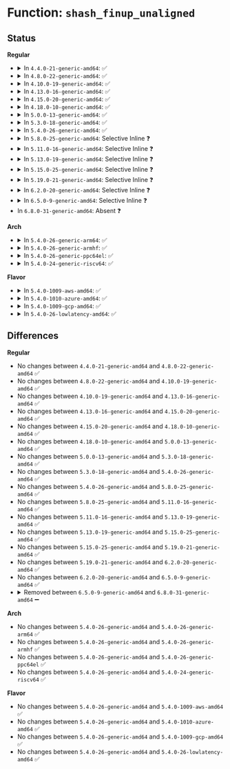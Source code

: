 # Function: <code>shash_finup_unaligned</code>

## Status
<b>Regular</b>
<ul>
<li>
<details>
<summary>In <code>4.4.0-21-generic-amd64</code>: ✅</summary>

```c
int shash_finup_unaligned(struct shash_desc * desc, const u8 * data, unsigned int len, u8 * out)
```

```json
{
  "name": "shash_finup_unaligned",
  "collision_type": "Unique Static",
  "inline_type": "No",
  "funcs": [
    {
      "addr": 18446744071582660640,
      "name": "shash_finup_unaligned",
      "external": false,
      "loc": "crypto/shash.c:147",
      "file": "crypto/shash.c",
      "inline": "seen, unknown",
      "caller_inline": [],
      "caller_func": [
        "crypto/shash.c:crypto_shash_finup"
      ]
    }
  ],
  "symbols": [
    {
      "addr": 18446744071582660640,
      "name": "shash_finup_unaligned",
      "section": ".text",
      "bind": "STB_LOCAL",
      "size": 43
    }
  ]
}
```
</details>
</li>
<li>
<details>
<summary>In <code>4.8.0-22-generic-amd64</code>: ✅</summary>

```c
int shash_finup_unaligned(struct shash_desc * desc, const u8 * data, unsigned int len, u8 * out)
```

```json
{
  "name": "shash_finup_unaligned",
  "collision_type": "Unique Static",
  "inline_type": "No",
  "funcs": [
    {
      "addr": 18446744071582906784,
      "name": "shash_finup_unaligned",
      "external": false,
      "loc": "crypto/shash.c:147",
      "file": "crypto/shash.c",
      "inline": "seen, unknown",
      "caller_inline": [],
      "caller_func": [
        "crypto/shash.c:crypto_shash_finup"
      ]
    }
  ],
  "symbols": [
    {
      "addr": 18446744071582906784,
      "name": "shash_finup_unaligned",
      "section": ".text",
      "bind": "STB_LOCAL",
      "size": 43
    }
  ]
}
```
</details>
</li>
<li>
<details>
<summary>In <code>4.10.0-19-generic-amd64</code>: ✅</summary>

```c
int shash_finup_unaligned(struct shash_desc * desc, const u8 * data, unsigned int len, u8 * out)
```

```json
{
  "name": "shash_finup_unaligned",
  "collision_type": "Unique Static",
  "inline_type": "No",
  "funcs": [
    {
      "addr": 18446744071583006512,
      "name": "shash_finup_unaligned",
      "external": false,
      "loc": "crypto/shash.c:147",
      "file": "crypto/shash.c",
      "inline": "seen, unknown",
      "caller_inline": [],
      "caller_func": [
        "crypto/shash.c:crypto_shash_finup"
      ]
    }
  ],
  "symbols": [
    {
      "addr": 18446744071583006512,
      "name": "shash_finup_unaligned",
      "section": ".text",
      "bind": "STB_LOCAL",
      "size": 43
    }
  ]
}
```
</details>
</li>
<li>
<details>
<summary>In <code>4.13.0-16-generic-amd64</code>: ✅</summary>

```c
int shash_finup_unaligned(struct shash_desc * desc, const u8 * data, unsigned int len, u8 * out)
```

```json
{
  "name": "shash_finup_unaligned",
  "collision_type": "Unique Static",
  "inline_type": "No",
  "funcs": [
    {
      "addr": 18446744071583056880,
      "name": "shash_finup_unaligned",
      "external": false,
      "loc": "crypto/shash.c:148",
      "file": "crypto/shash.c",
      "inline": "seen, unknown",
      "caller_inline": [],
      "caller_func": [
        "crypto/shash.c:crypto_shash_finup"
      ]
    }
  ],
  "symbols": [
    {
      "addr": 18446744071583056880,
      "name": "shash_finup_unaligned",
      "section": ".text",
      "bind": "STB_LOCAL",
      "size": 43
    }
  ]
}
```
</details>
</li>
<li>
<details>
<summary>In <code>4.15.0-20-generic-amd64</code>: ✅</summary>

```c
int shash_finup_unaligned(struct shash_desc * desc, const u8 * data, unsigned int len, u8 * out)
```

```json
{
  "name": "shash_finup_unaligned",
  "collision_type": "Unique Static",
  "inline_type": "No",
  "funcs": [
    {
      "addr": 18446744071583222992,
      "name": "shash_finup_unaligned",
      "external": false,
      "loc": "crypto/shash.c:156",
      "file": "crypto/shash.c",
      "inline": "seen, unknown",
      "caller_inline": [],
      "caller_func": [
        "crypto/shash.c:crypto_shash_finup"
      ]
    }
  ],
  "symbols": [
    {
      "addr": 18446744071583222992,
      "name": "shash_finup_unaligned",
      "section": ".text",
      "bind": "STB_LOCAL",
      "size": 43
    }
  ]
}
```
</details>
</li>
<li>
<details>
<summary>In <code>4.18.0-10-generic-amd64</code>: ✅</summary>

```c
int shash_finup_unaligned(struct shash_desc * desc, const u8 * data, unsigned int len, u8 * out)
```

```json
{
  "name": "shash_finup_unaligned",
  "collision_type": "Unique Static",
  "inline_type": "No",
  "funcs": [
    {
      "addr": 18446744071583430976,
      "name": "shash_finup_unaligned",
      "external": false,
      "loc": "crypto/shash.c:156",
      "file": "crypto/shash.c",
      "inline": "seen, unknown",
      "caller_inline": [],
      "caller_func": [
        "crypto/shash.c:crypto_shash_finup"
      ]
    }
  ],
  "symbols": [
    {
      "addr": 18446744071583430976,
      "name": "shash_finup_unaligned",
      "section": ".text",
      "bind": "STB_LOCAL",
      "size": 48
    }
  ]
}
```
</details>
</li>
<li>
<details>
<summary>In <code>5.0.0-13-generic-amd64</code>: ✅</summary>

```c
int shash_finup_unaligned(struct shash_desc * desc, const u8 * data, unsigned int len, u8 * out)
```

```json
{
  "name": "shash_finup_unaligned",
  "collision_type": "Unique Static",
  "inline_type": "No",
  "funcs": [
    {
      "addr": 18446744071583552448,
      "name": "shash_finup_unaligned",
      "external": false,
      "loc": "crypto/shash.c:170",
      "file": "crypto/shash.c",
      "inline": "seen, unknown",
      "caller_inline": [],
      "caller_func": [
        "crypto/shash.c:crypto_shash_finup"
      ]
    }
  ],
  "symbols": [
    {
      "addr": 18446744071583552448,
      "name": "shash_finup_unaligned",
      "section": ".text",
      "bind": "STB_LOCAL",
      "size": 48
    }
  ]
}
```
</details>
</li>
<li>
<details>
<summary>In <code>5.3.0-18-generic-amd64</code>: ✅</summary>

```c
int shash_finup_unaligned(struct shash_desc * desc, const u8 * data, unsigned int len, u8 * out)
```

```json
{
  "name": "shash_finup_unaligned",
  "collision_type": "Unique Static",
  "inline_type": "No",
  "funcs": [
    {
      "addr": 18446744071583741600,
      "name": "shash_finup_unaligned",
      "external": false,
      "loc": "crypto/shash.c:165",
      "file": "crypto/shash.c",
      "inline": "seen, unknown",
      "caller_inline": [],
      "caller_func": [
        "crypto/shash.c:crypto_shash_finup"
      ]
    }
  ],
  "symbols": [
    {
      "addr": 18446744071583741600,
      "name": "shash_finup_unaligned",
      "section": ".text",
      "bind": "STB_LOCAL",
      "size": 51
    }
  ]
}
```
</details>
</li>
<li>
<details>
<summary>In <code>5.4.0-26-generic-amd64</code>: ✅</summary>

```c
int shash_finup_unaligned(struct shash_desc * desc, const u8 * data, unsigned int len, u8 * out)
```

```json
{
  "name": "shash_finup_unaligned",
  "collision_type": "Unique Static",
  "inline_type": "No",
  "funcs": [
    {
      "addr": 18446744071583851392,
      "name": "shash_finup_unaligned",
      "external": false,
      "loc": "crypto/shash.c:165",
      "file": "crypto/shash.c",
      "inline": "seen, unknown",
      "caller_inline": [],
      "caller_func": [
        "crypto/shash.c:crypto_shash_finup"
      ]
    }
  ],
  "symbols": [
    {
      "addr": 18446744071583851392,
      "name": "shash_finup_unaligned",
      "section": ".text",
      "bind": "STB_LOCAL",
      "size": 51
    }
  ]
}
```
</details>
</li>
<li>
<details>
<summary>In <code>5.8.0-25-generic-amd64</code>: Selective Inline ❓</summary>

```c
int shash_finup_unaligned(struct shash_desc * desc, const u8 * data, unsigned int len, u8 * out)
```

```json
{
  "name": "shash_finup_unaligned",
  "collision_type": "Unique Static",
  "inline_type": "Selective",
  "funcs": [
    {
      "addr": 18446744071584241966,
      "name": "shash_finup_unaligned",
      "external": false,
      "loc": "crypto/shash.c:164",
      "file": "crypto/shash.c",
      "inline": "not declared, inlined",
      "caller_inline": [
        "crypto/shash.c:crypto_shash_finup"
      ],
      "caller_func": []
    }
  ],
  "symbols": [
    {
      "addr": 18446744071584241808,
      "name": "shash_finup_unaligned",
      "section": ".text",
      "bind": "STB_LOCAL",
      "size": 105
    }
  ]
}
```
</details>
</li>
<li>
<details>
<summary>In <code>5.11.0-16-generic-amd64</code>: Selective Inline ❓</summary>

```c
int shash_finup_unaligned(struct shash_desc * desc, const u8 * data, unsigned int len, u8 * out)
```

```json
{
  "name": "shash_finup_unaligned",
  "collision_type": "Unique Static",
  "inline_type": "Selective",
  "funcs": [
    {
      "addr": 18446744071584360542,
      "name": "shash_finup_unaligned",
      "external": false,
      "loc": "crypto/shash.c:164",
      "file": "crypto/shash.c",
      "inline": "not declared, inlined",
      "caller_inline": [
        "crypto/shash.c:crypto_shash_finup"
      ],
      "caller_func": []
    }
  ],
  "symbols": [
    {
      "addr": 18446744071584360384,
      "name": "shash_finup_unaligned",
      "section": ".text",
      "bind": "STB_LOCAL",
      "size": 105
    }
  ]
}
```
</details>
</li>
<li>
<details>
<summary>In <code>5.13.0-19-generic-amd64</code>: Selective Inline ❓</summary>

```c
int shash_finup_unaligned(struct shash_desc * desc, const u8 * data, unsigned int len, u8 * out)
```

```json
{
  "name": "shash_finup_unaligned",
  "collision_type": "Unique Static",
  "inline_type": "Selective",
  "funcs": [
    {
      "addr": 18446744071584395017,
      "name": "shash_finup_unaligned",
      "external": false,
      "loc": "crypto/shash.c:176",
      "file": "crypto/shash.c",
      "inline": "not declared, inlined",
      "caller_inline": [
        "crypto/shash.c:crypto_shash_finup"
      ],
      "caller_func": []
    }
  ],
  "symbols": [
    {
      "addr": 18446744071584394848,
      "name": "shash_finup_unaligned",
      "section": ".text",
      "bind": "STB_LOCAL",
      "size": 105
    }
  ]
}
```
</details>
</li>
<li>
<details>
<summary>In <code>5.15.0-25-generic-amd64</code>: Selective Inline ❓</summary>

```c
int shash_finup_unaligned(struct shash_desc * desc, const u8 * data, unsigned int len, u8 * out)
```

```json
{
  "name": "shash_finup_unaligned",
  "collision_type": "Unique Static",
  "inline_type": "Selective",
  "funcs": [
    {
      "addr": 18446744071584790249,
      "name": "shash_finup_unaligned",
      "external": false,
      "loc": "crypto/shash.c:176",
      "file": "crypto/shash.c",
      "inline": "not declared, inlined",
      "caller_inline": [
        "crypto/shash.c:crypto_shash_finup"
      ],
      "caller_func": []
    }
  ],
  "symbols": [
    {
      "addr": 18446744071584790080,
      "name": "shash_finup_unaligned",
      "section": ".text",
      "bind": "STB_LOCAL",
      "size": 105
    }
  ]
}
```
</details>
</li>
<li>
<details>
<summary>In <code>5.19.0-21-generic-amd64</code>: Selective Inline ❓</summary>

```c
int shash_finup_unaligned(struct shash_desc * desc, const u8 * data, unsigned int len, u8 * out)
```

```json
{
  "name": "shash_finup_unaligned",
  "collision_type": "Unique Static",
  "inline_type": "Selective",
  "funcs": [
    {
      "addr": 18446744071585476487,
      "name": "shash_finup_unaligned",
      "external": false,
      "loc": "crypto/shash.c:176",
      "file": "crypto/shash.c",
      "inline": "not declared, inlined",
      "caller_inline": [
        "crypto/shash.c:crypto_shash_finup"
      ],
      "caller_func": []
    }
  ],
  "symbols": [
    {
      "addr": 18446744071585476288,
      "name": "shash_finup_unaligned",
      "section": ".text",
      "bind": "STB_LOCAL",
      "size": 125
    }
  ]
}
```
</details>
</li>
<li>
<details>
<summary>In <code>6.2.0-20-generic-amd64</code>: Selective Inline ❓</summary>

```c
int shash_finup_unaligned(struct shash_desc * desc, const u8 * data, unsigned int len, u8 * out)
```

```json
{
  "name": "shash_finup_unaligned",
  "collision_type": "Unique Static",
  "inline_type": "Selective",
  "funcs": [
    {
      "addr": 18446744071586237511,
      "name": "shash_finup_unaligned",
      "external": false,
      "loc": "crypto/shash.c:166",
      "file": "crypto/shash.c",
      "inline": "not declared, inlined",
      "caller_inline": [
        "crypto/shash.c:crypto_shash_finup"
      ],
      "caller_func": []
    }
  ],
  "symbols": [
    {
      "addr": 18446744071586237296,
      "name": "shash_finup_unaligned",
      "section": ".text",
      "bind": "STB_LOCAL",
      "size": 125
    }
  ]
}
```
</details>
</li>
<li>
<details>
<summary>In <code>6.5.0-9-generic-amd64</code>: Selective Inline ❓</summary>

```c
int shash_finup_unaligned(struct shash_desc * desc, const u8 * data, unsigned int len, u8 * out)
```

```json
{
  "name": "shash_finup_unaligned",
  "collision_type": "Unique Static",
  "inline_type": "Selective",
  "funcs": [
    {
      "addr": 18446744071586473020,
      "name": "shash_finup_unaligned",
      "external": false,
      "loc": "crypto/shash.c:187",
      "file": "crypto/shash.c",
      "inline": "not declared, inlined",
      "caller_inline": [
        "crypto/shash.c:crypto_shash_finup"
      ],
      "caller_func": []
    }
  ],
  "symbols": [
    {
      "addr": 18446744071586471744,
      "name": "shash_finup_unaligned",
      "section": ".text",
      "bind": "STB_LOCAL",
      "size": 72
    }
  ]
}
```
</details>
</li>
<li>
In <code>6.8.0-31-generic-amd64</code>: Absent ❓
</li>
</ul>
<b>Arch</b>
<ul>
<li>
<details>
<summary>In <code>5.4.0-26-generic-arm64</code>: ✅</summary>

```c
int shash_finup_unaligned(struct shash_desc * desc, const u8 * data, unsigned int len, u8 * out)
```

```json
{
  "name": "shash_finup_unaligned",
  "collision_type": "Unique Static",
  "inline_type": "No",
  "funcs": [
    {
      "addr": 18446603336495666480,
      "name": "shash_finup_unaligned",
      "external": false,
      "loc": "crypto/shash.c:165",
      "file": "crypto/shash.c",
      "inline": "seen, unknown",
      "caller_inline": [],
      "caller_func": [
        "crypto/shash.c:crypto_shash_finup"
      ]
    }
  ],
  "symbols": [
    {
      "addr": 18446603336495666480,
      "name": "shash_finup_unaligned",
      "section": ".text",
      "bind": "STB_LOCAL",
      "size": 104
    }
  ]
}
```
</details>
</li>
<li>
<details>
<summary>In <code>5.4.0-26-generic-armhf</code>: ✅</summary>

```c
int shash_finup_unaligned(struct shash_desc * desc, const u8 * data, unsigned int len, u8 * out)
```

```json
{
  "name": "shash_finup_unaligned",
  "collision_type": "Unique Static",
  "inline_type": "No",
  "funcs": [
    {
      "addr": 3229019416,
      "name": "shash_finup_unaligned",
      "external": false,
      "loc": "crypto/shash.c:165",
      "file": "crypto/shash.c",
      "inline": "seen, unknown",
      "caller_inline": [],
      "caller_func": [
        "crypto/shash.c:crypto_shash_finup"
      ]
    }
  ],
  "symbols": [
    {
      "addr": 3229019416,
      "name": "shash_finup_unaligned",
      "section": ".text",
      "bind": "STB_LOCAL",
      "size": 56
    }
  ]
}
```
</details>
</li>
<li>
<details>
<summary>In <code>5.4.0-26-generic-ppc64el</code>: ✅</summary>

```c
int shash_finup_unaligned(struct shash_desc * desc, const u8 * data, unsigned int len, u8 * out)
```

```json
{
  "name": "shash_finup_unaligned",
  "collision_type": "Unique Static",
  "inline_type": "No",
  "funcs": [
    {
      "addr": 13835058055289805184,
      "name": "shash_finup_unaligned",
      "external": false,
      "loc": "crypto/shash.c:165",
      "file": "crypto/shash.c",
      "inline": "seen, unknown",
      "caller_inline": [],
      "caller_func": [
        "crypto/shash.c:crypto_shash_finup"
      ]
    }
  ],
  "symbols": [
    {
      "addr": 13835058055289805184,
      "name": "shash_finup_unaligned",
      "section": ".text",
      "bind": "STB_LOCAL",
      "size": 112
    }
  ]
}
```
</details>
</li>
<li>
<details>
<summary>In <code>5.4.0-24-generic-riscv64</code>: ✅</summary>

```c
int shash_finup_unaligned(struct shash_desc * desc, const u8 * data, unsigned int len, u8 * out)
```

```json
{
  "name": "shash_finup_unaligned",
  "collision_type": "Unique Static",
  "inline_type": "No",
  "funcs": [
    {
      "addr": 18446743936274817564,
      "name": "shash_finup_unaligned",
      "external": false,
      "loc": "crypto/shash.c:165",
      "file": "crypto/shash.c",
      "inline": "seen, unknown",
      "caller_inline": [],
      "caller_func": [
        "crypto/shash.c:crypto_shash_finup"
      ]
    }
  ],
  "symbols": [
    {
      "addr": 18446743936274817564,
      "name": "shash_finup_unaligned",
      "section": ".text",
      "bind": "STB_LOCAL",
      "size": 94
    }
  ]
}
```
</details>
</li>
</ul>
<b>Flavor</b>
<ul>
<li>
<details>
<summary>In <code>5.4.0-1009-aws-amd64</code>: ✅</summary>

```c
int shash_finup_unaligned(struct shash_desc * desc, const u8 * data, unsigned int len, u8 * out)
```

```json
{
  "name": "shash_finup_unaligned",
  "collision_type": "Unique Static",
  "inline_type": "No",
  "funcs": [
    {
      "addr": 18446744071583820128,
      "name": "shash_finup_unaligned",
      "external": false,
      "loc": "crypto/shash.c:165",
      "file": "crypto/shash.c",
      "inline": "seen, unknown",
      "caller_inline": [],
      "caller_func": [
        "crypto/shash.c:crypto_shash_finup"
      ]
    }
  ],
  "symbols": [
    {
      "addr": 18446744071583820128,
      "name": "shash_finup_unaligned",
      "section": ".text",
      "bind": "STB_LOCAL",
      "size": 51
    }
  ]
}
```
</details>
</li>
<li>
<details>
<summary>In <code>5.4.0-1010-azure-amd64</code>: ✅</summary>

```c
int shash_finup_unaligned(struct shash_desc * desc, const u8 * data, unsigned int len, u8 * out)
```

```json
{
  "name": "shash_finup_unaligned",
  "collision_type": "Unique Static",
  "inline_type": "No",
  "funcs": [
    {
      "addr": 18446744071583757184,
      "name": "shash_finup_unaligned",
      "external": false,
      "loc": "crypto/shash.c:165",
      "file": "crypto/shash.c",
      "inline": "seen, unknown",
      "caller_inline": [],
      "caller_func": [
        "crypto/shash.c:crypto_shash_finup"
      ]
    }
  ],
  "symbols": [
    {
      "addr": 18446744071583757184,
      "name": "shash_finup_unaligned",
      "section": ".text",
      "bind": "STB_LOCAL",
      "size": 51
    }
  ]
}
```
</details>
</li>
<li>
<details>
<summary>In <code>5.4.0-1009-gcp-amd64</code>: ✅</summary>

```c
int shash_finup_unaligned(struct shash_desc * desc, const u8 * data, unsigned int len, u8 * out)
```

```json
{
  "name": "shash_finup_unaligned",
  "collision_type": "Unique Static",
  "inline_type": "No",
  "funcs": [
    {
      "addr": 18446744071583803888,
      "name": "shash_finup_unaligned",
      "external": false,
      "loc": "crypto/shash.c:165",
      "file": "crypto/shash.c",
      "inline": "seen, unknown",
      "caller_inline": [],
      "caller_func": [
        "crypto/shash.c:crypto_shash_finup"
      ]
    }
  ],
  "symbols": [
    {
      "addr": 18446744071583803888,
      "name": "shash_finup_unaligned",
      "section": ".text",
      "bind": "STB_LOCAL",
      "size": 51
    }
  ]
}
```
</details>
</li>
<li>
<details>
<summary>In <code>5.4.0-26-lowlatency-amd64</code>: ✅</summary>

```c
int shash_finup_unaligned(struct shash_desc * desc, const u8 * data, unsigned int len, u8 * out)
```

```json
{
  "name": "shash_finup_unaligned",
  "collision_type": "Unique Static",
  "inline_type": "No",
  "funcs": [
    {
      "addr": 18446744071583904928,
      "name": "shash_finup_unaligned",
      "external": false,
      "loc": "crypto/shash.c:165",
      "file": "crypto/shash.c",
      "inline": "seen, unknown",
      "caller_inline": [],
      "caller_func": [
        "crypto/shash.c:crypto_shash_finup"
      ]
    }
  ],
  "symbols": [
    {
      "addr": 18446744071583904928,
      "name": "shash_finup_unaligned",
      "section": ".text",
      "bind": "STB_LOCAL",
      "size": 51
    }
  ]
}
```
</details>
</li>
</ul>

## Differences
<b>Regular</b>
<ul>
<li>
No changes between <code>4.4.0-21-generic-amd64</code> and <code>4.8.0-22-generic-amd64</code> ✅
</li>
<li>
No changes between <code>4.8.0-22-generic-amd64</code> and <code>4.10.0-19-generic-amd64</code> ✅
</li>
<li>
No changes between <code>4.10.0-19-generic-amd64</code> and <code>4.13.0-16-generic-amd64</code> ✅
</li>
<li>
No changes between <code>4.13.0-16-generic-amd64</code> and <code>4.15.0-20-generic-amd64</code> ✅
</li>
<li>
No changes between <code>4.15.0-20-generic-amd64</code> and <code>4.18.0-10-generic-amd64</code> ✅
</li>
<li>
No changes between <code>4.18.0-10-generic-amd64</code> and <code>5.0.0-13-generic-amd64</code> ✅
</li>
<li>
No changes between <code>5.0.0-13-generic-amd64</code> and <code>5.3.0-18-generic-amd64</code> ✅
</li>
<li>
No changes between <code>5.3.0-18-generic-amd64</code> and <code>5.4.0-26-generic-amd64</code> ✅
</li>
<li>
No changes between <code>5.4.0-26-generic-amd64</code> and <code>5.8.0-25-generic-amd64</code> ✅
</li>
<li>
No changes between <code>5.8.0-25-generic-amd64</code> and <code>5.11.0-16-generic-amd64</code> ✅
</li>
<li>
No changes between <code>5.11.0-16-generic-amd64</code> and <code>5.13.0-19-generic-amd64</code> ✅
</li>
<li>
No changes between <code>5.13.0-19-generic-amd64</code> and <code>5.15.0-25-generic-amd64</code> ✅
</li>
<li>
No changes between <code>5.15.0-25-generic-amd64</code> and <code>5.19.0-21-generic-amd64</code> ✅
</li>
<li>
No changes between <code>5.19.0-21-generic-amd64</code> and <code>6.2.0-20-generic-amd64</code> ✅
</li>
<li>
No changes between <code>6.2.0-20-generic-amd64</code> and <code>6.5.0-9-generic-amd64</code> ✅
</li>
<li>
<details>
<summary>Removed between <code>6.5.0-9-generic-amd64</code> and <code>6.8.0-31-generic-amd64</code> ➖</summary>

```c
int shash_finup_unaligned(struct shash_desc * desc, const u8 * data, unsigned int len, u8 * out)
```
</details>
</li>
</ul>
<b>Arch</b>
<ul>
<li>
No changes between <code>5.4.0-26-generic-amd64</code> and <code>5.4.0-26-generic-arm64</code> ✅
</li>
<li>
No changes between <code>5.4.0-26-generic-amd64</code> and <code>5.4.0-26-generic-armhf</code> ✅
</li>
<li>
No changes between <code>5.4.0-26-generic-amd64</code> and <code>5.4.0-26-generic-ppc64el</code> ✅
</li>
<li>
No changes between <code>5.4.0-26-generic-amd64</code> and <code>5.4.0-24-generic-riscv64</code> ✅
</li>
</ul>
<b>Flavor</b>
<ul>
<li>
No changes between <code>5.4.0-26-generic-amd64</code> and <code>5.4.0-1009-aws-amd64</code> ✅
</li>
<li>
No changes between <code>5.4.0-26-generic-amd64</code> and <code>5.4.0-1010-azure-amd64</code> ✅
</li>
<li>
No changes between <code>5.4.0-26-generic-amd64</code> and <code>5.4.0-1009-gcp-amd64</code> ✅
</li>
<li>
No changes between <code>5.4.0-26-generic-amd64</code> and <code>5.4.0-26-lowlatency-amd64</code> ✅
</li>
</ul>

